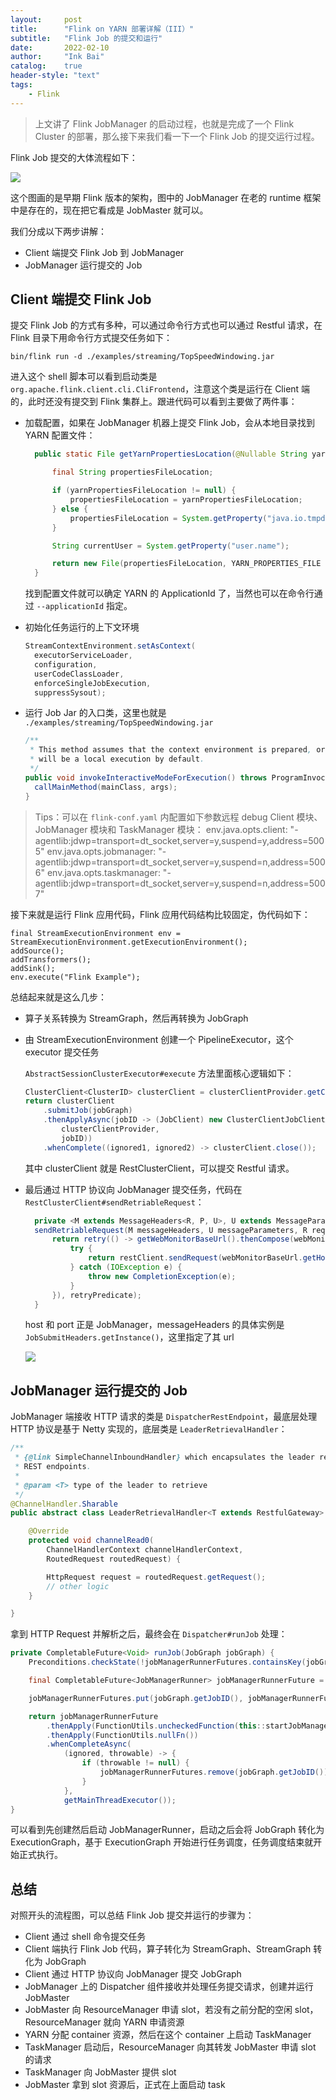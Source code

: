 ```yaml
---
layout:     post
title:      "Flink on YARN 部署详解（III）"
subtitle:   "Flink Job 的提交和运行"
date:       2022-02-10
author:     "Ink Bai"
catalog:    true
header-style: "text"
tags:
    - Flink
---
```


> 上文讲了 Flink JobManager 的启动过程，也就是完成了一个 Flink Cluster 的部署，那么接下来我们看一下一个 Flink Job 的提交运行过程。

Flink Job 提交的大体流程如下：

![](/img/content/flink-on-yarn.png)

这个图画的是早期 Flink 版本的架构，图中的 JobManager 在老的 runtime 框架中是存在的，现在把它看成是 JobMaster 就可以。

我们分成以下两步讲解：

- Client 端提交 Flink Job 到 JobManager
- JobManager 运行提交的 Job

## Client 端提交 Flink Job
提交 Flink Job 的方式有多种，可以通过命令行方式也可以通过 Restful 请求，在 Flink 目录下用命令行方式提交任务如下：

```shell
bin/flink run -d ./examples/streaming/TopSpeedWindowing.jar
```

进入这个 shell 脚本可以看到启动类是 `org.apache.flink.client.cli.CliFrontend`，注意这个类是运行在 Client 端的，此时还没有提交到 Flink 集群上。跟进代码可以看到主要做了两件事：

- 加载配置，如果在 JobManager 机器上提交 Flink Job，会从本地目录找到 YARN 配置文件：

  ```java
	public static File getYarnPropertiesLocation(@Nullable String yarnPropertiesFileLocation) {

		final String propertiesFileLocation;

		if (yarnPropertiesFileLocation != null) {
			propertiesFileLocation = yarnPropertiesFileLocation;
		} else {
			propertiesFileLocation = System.getProperty("java.io.tmpdir");
		}

		String currentUser = System.getProperty("user.name");

		return new File(propertiesFileLocation, YARN_PROPERTIES_FILE + currentUser);
	}
	```

  找到配置文件就可以确定 YARN 的 ApplicationId 了，当然也可以在命令行通过 `--applicationId` 指定。

- 初始化任务运行的上下文环境

  ```java
  StreamContextEnvironment.setAsContext(
    executorServiceLoader,
    configuration,
    userCodeClassLoader,
    enforceSingleJobExecution,
    suppressSysout);
  ```

- 运行 Job Jar 的入口类，这里也就是 `./examples/streaming/TopSpeedWindowing.jar`

  ```java
  /**
   * This method assumes that the context environment is prepared, or the execution
   * will be a local execution by default.
   */
  public void invokeInteractiveModeForExecution() throws ProgramInvocationException {
    callMainMethod(mainClass, args);
  }
  ```

> Tips：可以在 `flink-conf.yaml` 内配置如下参数远程 debug Client 模块、JobManager 模块和 TaskManager 模块：
env.java.opts.client: "-agentlib:jdwp=transport=dt_socket,server=y,suspend=y,address=5005"
env.java.opts.jobmanager: "-agentlib:jdwp=transport=dt_socket,server=y,suspend=n,address=5006"
env.java.opts.taskmanager: "-agentlib:jdwp=transport=dt_socket,server=y,suspend=n,address=5007"


接下来就是运行 Flink 应用代码，Flink 应用代码结构比较固定，伪代码如下：

```
final StreamExecutionEnvironment env = StreamExecutionEnvironment.getExecutionEnvironment();
addSource();
addTransformers();
addSink();
env.execute("Flink Example");
```

总结起来就是这么几步：

- 算子关系转换为 StreamGraph，然后再转换为 JobGraph
- 由 StreamExecutionEnvironment 创建一个 PipelineExecutor，这个 executor 提交任务

  `AbstractSessionClusterExecutor#execute` 方法里面核心逻辑如下：

  ```java
  ClusterClient<ClusterID> clusterClient = clusterClientProvider.getClusterClient();
  return clusterClient
      .submitJob(jobGraph)
      .thenApplyAsync(jobID -> (JobClient) new ClusterClientJobClientAdapter<>(
          clusterClientProvider,
          jobID))
      .whenComplete((ignored1, ignored2) -> clusterClient.close());
  ```

  其中 clusterClient 就是 RestClusterClient，可以提交 Restful 请求。
- 最后通过 HTTP 协议向 JobManager 提交任务，代码在 `RestClusterClient#sendRetriableRequest`：

  ```java
  	private <M extends MessageHeaders<R, P, U>, U extends MessageParameters, R extends RequestBody, P extends ResponseBody> CompletableFuture<P>
  	sendRetriableRequest(M messageHeaders, U messageParameters, R request, Collection<FileUpload> filesToUpload, Predicate<Throwable> retryPredicate) {
  		return retry(() -> getWebMonitorBaseUrl().thenCompose(webMonitorBaseUrl -> {
  			try {
  				return restClient.sendRequest(webMonitorBaseUrl.getHost(), webMonitorBaseUrl.getPort(), messageHeaders, messageParameters, request, filesToUpload);
  			} catch (IOException e) {
  				throw new CompletionException(e);
  			}
  		}), retryPredicate);
  	}
  ```

  host 和 port 正是 JobManager，messageHeaders 的具体实例是 `JobSubmitHeaders.getInstance()`，这里指定了其 url

  ![](/img/content/submit-job.png)

## JobManager 运行提交的 Job
JobManager 端接收 HTTP 请求的类是 `DispatcherRestEndpoint`，最底层处理 HTTP 协议是基于 Netty 实现的，底层类是 `LeaderRetrievalHandler`：

```java
/**
 * {@link SimpleChannelInboundHandler} which encapsulates the leader retrieval logic for the
 * REST endpoints.
 *
 * @param <T> type of the leader to retrieve
 */
@ChannelHandler.Sharable
public abstract class LeaderRetrievalHandler<T extends RestfulGateway> extends SimpleChannelInboundHandler<RoutedRequest> {

	@Override
	protected void channelRead0(
		ChannelHandlerContext channelHandlerContext,
		RoutedRequest routedRequest) {

		HttpRequest request = routedRequest.getRequest();
		// other logic
	}

}
```

拿到 HTTP Request 并解析之后，最终会在 `Dispatcher#runJob` 处理：

```java
private CompletableFuture<Void> runJob(JobGraph jobGraph) {
	Preconditions.checkState(!jobManagerRunnerFutures.containsKey(jobGraph.getJobID()));

	final CompletableFuture<JobManagerRunner> jobManagerRunnerFuture = createJobManagerRunner(jobGraph);

	jobManagerRunnerFutures.put(jobGraph.getJobID(), jobManagerRunnerFuture);

	return jobManagerRunnerFuture
		.thenApply(FunctionUtils.uncheckedFunction(this::startJobManagerRunner))
		.thenApply(FunctionUtils.nullFn())
		.whenCompleteAsync(
			(ignored, throwable) -> {
				if (throwable != null) {
					jobManagerRunnerFutures.remove(jobGraph.getJobID());
				}
			},
			getMainThreadExecutor());
}
```

可以看到先创建然后启动 JobManagerRunner，启动之后会将 JobGraph 转化为 ExecutionGraph，基于 ExecutionGraph 开始进行任务调度，任务调度结束就开始正式执行。

## 总结
对照开头的流程图，可以总结 Flink Job 提交并运行的步骤为：
- Client 通过 shell 命令提交任务
- Client 端执行 Flink Job 代码，算子转化为 StreamGraph、StreamGraph 转化为 JobGraph
- Client 通过 HTTP 协议向 JobManager 提交 JobGraph
- JobManager 上的 Dispatcher 组件接收并处理任务提交请求，创建并运行 JobMaster
- JobMaster 向 ResourceManager 申请 slot，若没有之前分配的空闲 slot，ResourceManager 就向 YARN 申请资源
- YARN 分配 container 资源，然后在这个 container 上启动 TaskManager
- TaskManager 启动后，ResourceManager 向其转发 JobMaster 申请 slot 的请求
- TaskManager 向 JobMaster 提供 slot
- JobMaster 拿到 slot 资源后，正式在上面启动 task
